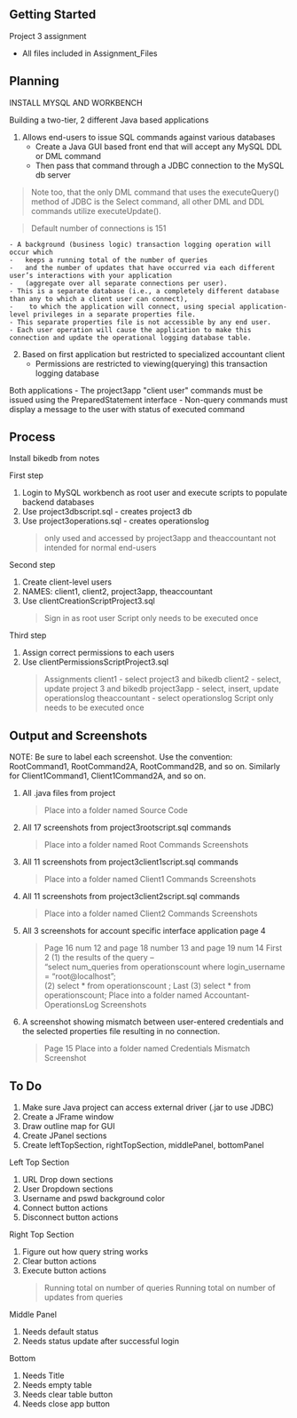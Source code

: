 ## Getting Started

Project 3 assignment
- All files included in Assignment_Files

## Planning
INSTALL MYSQL AND WORKBENCH

Building a two-tier, 2 different Java based applications
1. Allows end-users to issue SQL commands against various databases
    - Create a Java GUI based front end that will accept any MySQL DDL or DML command
    -   Then pass that command through a JDBC connection to the MySQL db server

> Note too, that the only DML command that uses the executeQuery() method of JDBC is the Select command, 
>   all other DML and DDL commands utilize executeUpdate().

> Default number of connections is 151

    - A background (business logic) transaction logging operation will occur which 
    -   keeps a running total of the number of queries 
    -   and the number of updates that have occurred via each different user’s interactions with your application 
    -   (aggregate over all separate connections per user). 
    - This is a separate database (i.e., a completely different database than any to which a client user can connect), 
    -    to which the application will connect, using special application-level privileges in a separate properties file. 
    - This separate properties file is not accessible by any end user. 
    - Each user operation will cause the application to make this connection and update the operational logging database table.

2. Based on first application but restricted to specialized accountant client
    - Permissions are restricted to viewing(querying) this transaction logging database

Both applications
    - The project3app "client user" commands must be issued using the PreparedStatement interface
    - Non-query commands must display a message to the user with status of executed command

## Process

Install bikedb from notes

First step
1. Login to MySQL workbench as root user and execute scripts to populate backend databases
2. Use project3dbscript.sql - creates project3 db
3. Use project3operations.sql - creates operationslog
    > only used and accessed by project3app and theaccountant
    >   not intended for normal end-users

Second step
1. Create client-level users
2. NAMES: client1, client2, project3app, theaccountant
3. Use clientCreationScriptProject3.sql
    > Sign in as root user
    > Script only needs to be executed once

Third step
1. Assign correct permissions to each users
2. Use clientPermissionsScriptProject3.sql
    > Assignments
    >   client1 - select project3 and bikedb
    >   client2 - select, update project 3 and bikedb
    >   project3app - select, insert, update operationslog
    >   theaccountant - select operationslog
    > Script only needs to be executed once

## Output and Screenshots

NOTE:  Be  sure  to  label  each  screenshot.
    Use  the  convention:  RootCommand1, RootCommand2A,  RootCommand2B,  and  so  on.
    Similarly  for  Client1Command1, Client1Command2A, and so on. 

1. All .java files from project 
    > Place into a folder named Source Code
2. All 17 screenshots from project3rootscript.sql commands
    > Place into a folder named Root Commands Screenshots
3. All 11 screenshots from project3client1script.sql commands
    > Place into a folder named Client1 Commands Screenshots
4. All 11 screenshots from project3client2script.sql commands
    > Place into a folder named Client2 Commands Screenshots
5. All 3 screenshots for account specific interface application page 4
    > Page 16 num 12 and page 18 number 13 and page 19 num 14
    > First 2
    >       (1) the results of the query –  
    >           “select num_queries from operationscount where login_username = “root@localhost”;  
    >       (2) select * from operationscount ; 
    > Last
    >       (3) select * from operationscount;
    > Place into a folder named Accountant-OperationsLog Screenshots

6. A screenshot showing mismatch between user-entered credentials 
    and the selected properties file resulting in no connection.
    > Page 15
    > Place into a folder named Credentials Mismatch Screenshot

## To Do

1. Make sure Java project can access external driver (.jar to use JDBC)
2. Create a JFrame window
3. Draw outline map for GUI
4. Create JPanel sections
5. Create leftTopSection, rightTopSection, middlePanel, bottomPanel

Left Top Section
1. URL Drop down sections
2. User Dropdown sections
3. Username and pswd background color 
4. Connect button actions
5. Disconnect button actions

Right Top Section
1. Figure out how query string works
2. Clear button actions
3. Execute button actions
    > Running total on number of queries
    > Running total on number of updates from queries

Middle Panel
1. Needs default status
2. Needs status update after successful login

Bottom
1. Needs Title
2. Needs empty table
3. Needs clear table button
4. Needs close app button
